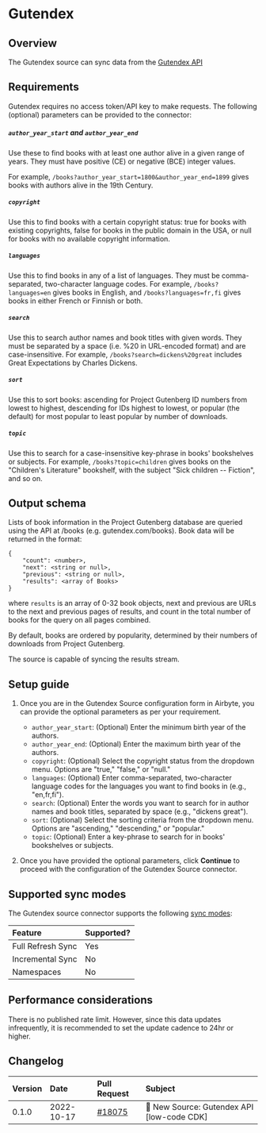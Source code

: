 # Gutendex

## Overview

The Gutendex source can sync data from the [Gutendex API](https://gutendex.com/)

## Requirements

Gutendex requires no access token/API key to make requests.
The following (optional) parameters can be provided to the connector:

##### `author_year_start` and `author_year_end`
Use these to find books with at least one author alive in a given range of years. They must have positive (CE) or negative (BCE) integer values. 

For example, `/books?author_year_start=1800&author_year_end=1899` gives books with authors alive in the 19th Century.

##### `copyright`
Use this to find books with a certain copyright status: true for books with existing copyrights, false for books in the public domain in the USA, or null for books with no available copyright information.

##### `languages`
Use this to find books in any of a list of languages. They must be comma-separated, two-character language codes. For example, `/books?languages=en` gives books in English, and `/books?languages=fr,fi` gives books in either French or Finnish or both.

##### `search`
Use this to search author names and book titles with given words. They must be separated by a space (i.e. %20 in URL-encoded format) and are case-insensitive. For example, `/books?search=dickens%20great` includes Great Expectations by Charles Dickens.

##### `sort`
Use this to sort books: ascending for Project Gutenberg ID numbers from lowest to highest, descending for IDs highest to lowest, or popular (the default) for most popular to least popular by number of downloads.

##### `topic`
Use this to search for a case-insensitive key-phrase in books' bookshelves or subjects. For example, `/books?topic=children` gives books on the "Children's Literature" bookshelf, with the subject "Sick children -- Fiction", and so on.

## Output schema

Lists of book information in the Project Gutenberg database are queried using the API at /books (e.g. gutendex.com/books). Book data will be returned in the format:

```
{
    "count": <number>,
    "next": <string or null>,
    "previous": <string or null>,
    "results": <array of Books>
}
```

where `results` is an array of 0-32 book objects, next and previous are URLs to the next and previous pages of results, and count in the total number of books for the query on all pages combined.

By default, books are ordered by popularity, determined by their numbers of downloads from Project Gutenberg.

The source is capable of syncing the results stream.

## Setup guide

1. Once you are in the Gutendex Source configuration form in Airbyte, you can provide the optional parameters as per your requirement.
    - `author_year_start`: (Optional) Enter the minimum birth year of the authors.
    - `author_year_end`: (Optional) Enter the maximum birth year of the authors.
    - `copyright`: (Optional) Select the copyright status from the dropdown menu. Options are "true," "false," or "null."
    - `languages`: (Optional) Enter comma-separated, two-character language codes for the languages you want to find books in (e.g., "en,fr,fi").
    - `search`: (Optional) Enter the words you want to search for in author names and book titles, separated by space (e.g., "dickens great").
    - `sort`: (Optional) Select the sorting criteria from the dropdown menu. Options are "ascending," "descending," or "popular."
    - `topic`: (Optional) Enter a key-phrase to search for in books' bookshelves or subjects.

2. Once you have provided the optional parameters, click **Continue** to proceed with the configuration of the Gutendex Source connector.

## Supported sync modes

The Gutendex source connector supports the following [sync modes](https://docs.airbyte.com/cloud/core-concepts#connection-sync-modes):

| Feature           | Supported? |
| :---------------- | :--------- |
| Full Refresh Sync | Yes        |
| Incremental Sync  | No         |
| Namespaces        | No         |

## Performance considerations

There is no published rate limit. However, since this data updates infrequently, it is recommended to set the update cadence to 24hr or higher.

## Changelog

| Version | Date       | Pull Request                                              | Subject                                    |
| :------ | :--------- | :-------------------------------------------------------- | :----------------------------------------- |
| 0.1.0   | 2022-10-17 | [#18075](https://github.com/airbytehq/airbyte/pull/18075) | 🎉 New Source: Gutendex API [low-code CDK] |
